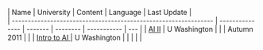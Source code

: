 
| Name                                                            | University      | Content | Language | Last Update |     
| --------------------------------------------------------------- | --------------- | ------- | -------- | ----------- | --- |
| [AI II](https://courses.cs.washington.edu/courses/cse574/11au/) | U Washington |         |          | Autumn 2011 |     |
|           [Intro to AI ](https://courses.cs.washington.edu/courses/cse573/17wi/)                                                      |    U Washington             |         |          |             |     |
